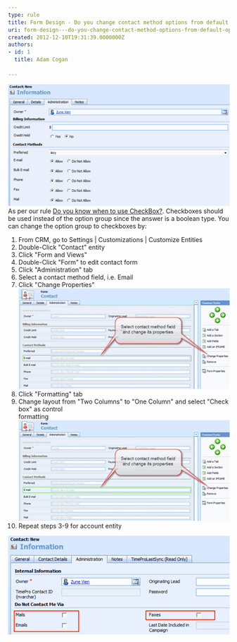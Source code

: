 ```yaml
---
type: rule
title: Form Design - Do you change contact method options from default option group to checkboxes?
uri: form-design---do-you-change-contact-method-options-from-default-option-group-to-checkboxes
created: 2012-12-10T19:31:39.0000000Z
authors:
- id: 1
  title: Adam Cogan

---
```


![ Bad Example - By default CRM uses option group for contact's and account's<br>            contact methods.](CRMContactMethods.jpg)            
As per our rule [Do you know when to use CheckBox?](http://www.ssw.com.au/SSW/standards/rules/RulesToBetterInterfacesEdit.aspx#UseCheckBox). Checkboxes should be used instead of the           option group since the answer is a boolean type. You can change the option group           to checkboxes by:

1. From CRM, go to Settings | Customizations | Customize Entities
2. Double-Click "Contact" entity
3. Click "Form and Views"
4. Double-Click "Form" to edit contact form
5. Click "Administration" tab
6. Select a contact method field, i.e. Email
7. Click "Change Properties"<br>            ![ Select and change the email field's properties.](CRMChangeContactMethodsFieldProperties.jpg)                
8. Click "Formatting" tab
9. Change layout from "Two Columns" to "One Column" and select "Check box" as control<br>            formatting
![ Change layout and control formatting of email field to one column type and<br>              check box.10. Repeat steps 6-9 for other contact method](CRMChangeContactMethodsFieldProperties.jpg)              
11. Repeat steps 3-9 for account entity

![ Good example - Checkboxes are used for contact methods because they're clear<br>            and simple.](CRMContactMethodsWithCheckboxes.jpg)
